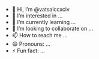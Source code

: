 - 👋 Hi, I’m @vatsalccxciv
- 👀 I’m interested in ...
- 🌱 I’m currently learning ...
- 💞️ I’m looking to collaborate on ...
- 📫 How to reach me ...
- 😄 Pronouns: ...
- ⚡ Fun fact: ...

<!---
vatsalccxciv/vatsalccxciv is a ✨ special ✨ repository because its `README.md` (this file) appears on your GitHub profile.
You can click the Preview link to take a look at your changes.
--->
